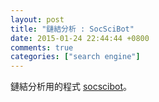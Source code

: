 ```yaml
---
layout: post
title: "鏈結分析 : SocSciBot"
date: 2015-01-24 22:44:44 +0800
comments: true
categories: ["search engine"]
---
```


<!-- more -->

鏈結分析用的程式 [socscibot]。


[socscibot]:http://socscibot.wlv.ac.uk/
